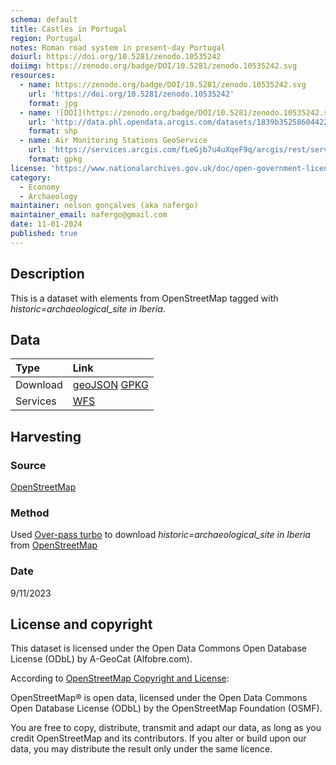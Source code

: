 ```yaml
---
schema: default
title: Castles in Portugal
region: Portugal
notes: Roman road system in present-day Portugal
doiurl: https://doi.org/10.5281/zenodo.10535242
doiimg: https://zenodo.org/badge/DOI/10.5281/zenodo.10535242.svg
resources:
  - name: https://zenodo.org/badge/DOI/10.5281/zenodo.10535242.svg
    url: 'https://doi.org/10.5281/zenodo.10535242'
    format: jpg
  - name: ![DOI](https://zenodo.org/badge/DOI/10.5281/zenodo.10535242.svg)
    url: 'http://data.phl.opendata.arcgis.com/datasets/1839b35258604422b0b520cbb668df0d_0.zip'
    format: shp
  - name: Air Monitoring Stations GeoService
    url: 'https://services.arcgis.com/fLeGjb7u4uXqeF9q/arcgis/rest/services/Air_Monitoring_Stations/FeatureServer/0/query'
    format: gpkg
license: 'https://www.nationalarchives.gov.uk/doc/open-government-licence/version/3/'
category:
  - Economy
  - Archaeology
maintainer: nelson gonçalves (aka nafergo)
maintainer_email: nafergo@gmail.com
date: 11-01-2024
published: true
---
```





## Description
This is a dataset with elements from OpenStreetMap tagged with *historic=archaeological_site in Iberia*.

## Data

| Type | Link |
| :------ |:--- |
| Download | [geoJSON](https://projetoalfobre.github.io/alfobre-gis-repository/Iberian_Peninsula/archaeological/openstreetmap/OSM_historic_archaeological_site_in_Iberia.geojson) [GPKG](https://projetoalfobre.github.io/alfobre-gis-repository/Iberian_Peninsula/archaeological/openstreetmap/OSM_historic_archaeological_site_in_Iberia.gpkg) |
| Services | [WFS](https://qgiscloud.com/alfobre/OSM_historic_archaeological_site_in_Iberia/wms?SERVICE=WMS&REQUEST=GetCapabilities) |

## Harvesting
### Source
[OpenStreetMap](https://www.openstreetmap.org/)

### Method
Used [Over-pass turbo](https://overpass-turbo.eu/) to download *historic=archaeological_site in Iberia* from [OpenStreetMap](https://www.openstreetmap.org/)

### Date
9/11/2023

## License and copyright
This dataset is licensed under the Open Data Commons Open Database License (ODbL) by A-GeoCat (Alfobre.com).

According to [OpenStreetMap Copyright and License](https://www.openstreetmap.org/copyright/en): 

 OpenStreetMap® is open data, licensed under the Open Data Commons Open Database License (ODbL) by the OpenStreetMap Foundation (OSMF).

You are free to copy, distribute, transmit and adapt our data, as long as you credit OpenStreetMap and its contributors. If you alter or build upon our data, you may distribute the result only under the same licence.
